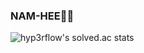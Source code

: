 ### NAM-HEE🤸‍♀️

![hyp3rflow's solved.ac stats](https://github-readme-solvedac.hyp3rflow.vercel.app/api/?handle=nhee0410)

<!--
**nhee0410/nhee0410** is a ✨ _special_ ✨ repository because its `README.md` (this file) appears on your GitHub profile.

Here are some ideas to get you started:

- 🔭 I’m currently working on ...
- 🌱 I’m currently learning ...
- 👯 I’m looking to collaborate on ...
- 🤔 I’m looking for help with ...
- 💬 Ask me about ...
- 📫 How to reach me: ...
- 😄 Pronouns: ...
- ⚡ Fun fact: ...

## NAM-HEE
### Hi, I'm Namhee Kim 🙋‍♀️

-->
